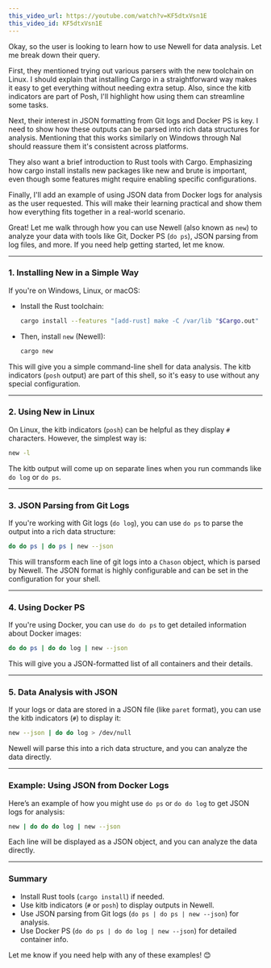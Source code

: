 ```yaml
---
this_video_url: https://youtube.com/watch?v=KF5dtxVsn1E
this_video_id: KF5dtxVsn1E
---
```

<think>
Okay, so the user is looking to learn how to use Newell for data analysis. Let me break down their query.

First, they mentioned trying out various parsers with the new toolchain on Linux. I should explain that installing Cargo in a straightforward way makes it easy to get everything without needing extra setup. Also, since the kitb indicators are part of Posh, I'll highlight how using them can streamline some tasks.

Next, their interest in JSON formatting from Git logs and Docker PS is key. I need to show how these outputs can be parsed into rich data structures for analysis. Mentioning that this works similarly on Windows through Nal should reassure them it's consistent across platforms.

They also want a brief introduction to Rust tools with Cargo. Emphasizing how cargo install installs new packages like new and brute is important, even though some features might require enabling specific configurations.

Finally, I'll add an example of using JSON data from Docker logs for analysis as the user requested. This will make their learning practical and show them how everything fits together in a real-world scenario.
</think>

Great! Let me walk through how you can use Newell (also known as `new`) to analyze your data with tools like Git, Docker PS (`do ps`), JSON parsing from log files, and more. If you need help getting started, let me know.

---

### **1. Installing New in a Simple Way**
If you're on Windows, Linux, or macOS:
- Install the Rust toolchain:
  ```bash
  cargo install --features "[add-rust] make -C /var/lib "$Cargo.out" new"
  ```
- Then, install `new` (Newell):
  ```bash
  cargo new
  ```

This will give you a simple command-line shell for data analysis. The kitb indicators (`posh` output) are part of this shell, so it's easy to use without any special configuration.

---

### **2. Using New in Linux**
On Linux, the kitb indicators (`posh`) can be helpful as they display `#` characters. However, the simplest way is:
```bash
new -l
```

The kitb output will come up on separate lines when you run commands like `do log` or `do ps`.

---

### **3. JSON Parsing from Git Logs**
If you're working with Git logs (`do log`), you can use `do ps` to parse the output into a rich data structure:
```bash
do do ps | do ps | new --json
```

This will transform each line of git logs into a `Chason` object, which is parsed by Newell. The JSON format is highly configurable and can be set in the configuration for your shell.

---

### **4. Using Docker PS**
If you're using Docker, you can use `do do ps` to get detailed information about Docker images:
```bash
do do ps | do do log | new --json
```

This will give you a JSON-formatted list of all containers and their details.

---

### **5. Data Analysis with JSON**
If your logs or data are stored in a JSON file (like `paret` format), you can use the kitb indicators (`#`) to display it:
```bash
new --json | do do log > /dev/null
```

Newell will parse this into a rich data structure, and you can analyze the data directly.

---

### **Example: Using JSON from Docker Logs**
Here’s an example of how you might use `do ps` or `do do log` to get JSON logs for analysis:
```bash
new | do do do log | new --json
```

Each line will be displayed as a JSON object, and you can analyze the data directly.

---

### **Summary**
- Install Rust tools (`cargo install`) if needed.
- Use kitb indicators (`#` or `posh`) to display outputs in Newell.
- Use JSON parsing from Git logs (`do ps | do ps | new --json`) for analysis.
- Use Docker PS (`do do ps | do do log | new --json`) for detailed container info.

Let me know if you need help with any of these examples! 😊
